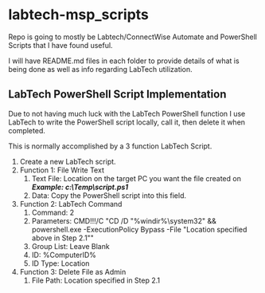 # labtech-msp_scripts
Repo is going to mostly be Labtech/ConnectWise Automate and PowerShell Scripts that I have found useful.

I will have README.md files in each folder to provide details of what is being done as well as info regarding LabTech utilization.

## LabTech PowerShell Script Implementation
Due to not having much luck with the LabTech PowerShell function I use LabTech to write the PowerShell script locally, call it, then delete it when completed.

This is normally accomplished by a 3 function LabTech Script.

1. Create a new LabTech script.
2. Function 1: File Write Text
    1. Text File: Location on the target PC you want the file created on ***Example: c:\Temp\script.ps1***
    2. Data: Copy the PowerShell script into this field.
3. Function 2: LabTech Command
    1. Command: 2
    2. Parameters: CMD!!!/C "CD /D "%windir%\system32" && powershell.exe -ExecutionPolicy Bypass -File "Location specified above in Step 2.1""
    3. Group List: Leave Blank
    4. ID: %ComputerID%
    5. ID Type: Location
4. Function 3: Delete File as Admin
    1. File Path: Location specified in Step 2.1